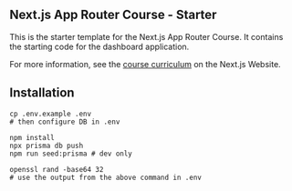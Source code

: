 ## Next.js App Router Course - Starter

This is the starter template for the Next.js App Router Course. It contains the starting code for the dashboard application.

For more information, see the [course curriculum](https://nextjs.org/learn) on the Next.js Website.

## Installation

```shell
cp .env.example .env
# then configure DB in .env
```

```shell
npm install
npx prisma db push
npm run seed:prisma # dev only

openssl rand -base64 32
# use the output from the above command in .env 
```